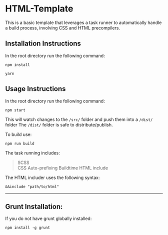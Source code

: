 # HTML-Template

This is a basic template that leverages a task runner to automatically handle a build process, involving CSS and HTML precompilers.


## Installation Instructions

In the root directory run the following command:
```
npm install
```

```
yarn
```

## Usage Instructions

In the root directory run the following command:

```
npm start
```

This will watch changes to the `/src/` folder and push them into a `/dist/` folder
The `/dist/` folder is safe to distribute/publish.

To build use:

```
npm run build
```

The task running includes:

> SCSS  
> CSS Auto-prefixing 
> Buildtime HTML include

The HTML includer uses the following syntax:

```
&&include "path/to/html"
```


----------------------------

## Grunt Installation:

If you do not have grunt globally installed:

```
npm install -g grunt
```


